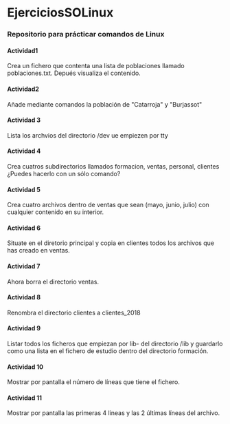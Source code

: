 # EjerciciosSOLinux
### Repositorio para prácticar comandos de Linux

#### Actividad1
Crea un fichero que contenta una lista de poblaciones llamado poblaciones.txt. Depués visualiza el contenido.

####  Actividad2
Añade mediante comandos la población de "Catarroja"  y "Burjassot"

#### Actividad 3
Lista los archvios del directorio /dev ue empiezen por tty

#### Actividad 4
Crea cuatros subdirectorios llamados formacion, ventas, personal, clientes ¿Puedes hacerlo con un sólo comando?

#### Actividad 5
Crea cuatro archivos dentro de ventas que sean (mayo, junio, julio) con cualquier contenido en su interior.

#### Actividad 6
Situate en el diretorio principal y copia en clientes todos los archivos que has creado en ventas.

#### Actividad 7
Ahora borra el directorio ventas.

#### Actividad 8
Renombra el directorio clientes a clientes_2018

#### Actividad 9
Listar todos los ficheros que empiezan por lib- del directorio /lib y guardarlo como una lista en el fichero de estudio dentro del directorio formación.

#### Actividad 10
Mostrar por pantalla el número de líneas que tiene el fichero.

#### Actividad 11
Mostrar por pantalla las primeras 4 lineas y las 2 últimas líneas del archivo.

